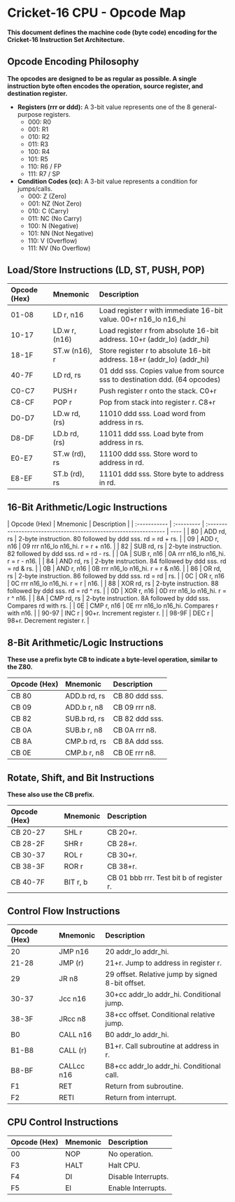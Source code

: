 # **Cricket-16 CPU \- Opcode Map**

**This document defines the machine code (byte code) encoding for the Cricket-16 Instruction Set Architecture.**

## **Opcode Encoding Philosophy**

**The opcodes are designed to be as regular as possible. A single instruction byte often encodes the operation, source register, and destination register.**

- **Registers (rrr or ddd):** A 3-bit value represents one of the 8 general-purpose registers.
  - 000: R0
  - 001: R1
  - 010: R2
  - 011: R3
  - 100: R4
  - 101: R5
  - 110: R6 / FP
  - 111: R7 / SP
- **Condition Codes (cc):** A 3-bit value represents a condition for jumps/calls.
  - 000: Z (Zero)
  - 001: NZ (Not Zero)
  - 010: C (Carry)
  - 011: NC (No Carry)
  - 100: N (Negative)
  - 101: NN (Not Negative)
  - 110: V (Overflow)
  - 111: NV (No Overflow)

## **Load/Store Instructions (LD, ST, PUSH, POP)**

| Opcode (Hex) | Mnemonic      | Description                                                               |
| :----------- | :------------ | :------------------------------------------------------------------------ |
| 01-08        | LD r, n16     | Load register r with immediate 16-bit value. 00+r n16_lo n16_hi           |
| 10-17        | LD.w r, (n16) | Load register r from absolute 16-bit address. 10+r (addr_lo) (addr_hi)    |
| 18-1F        | ST.w (n16), r | Store register r to absolute 16-bit address. 18+r (addr_lo) (addr_hi)     |
| 40-7F        | LD rd, rs     | 01 ddd sss. Copies value from source sss to destination ddd. (64 opcodes) |
| C0-C7        | PUSH r        | Push register r onto the stack. C0+r                                      |
| C8-CF        | POP r         | Pop from stack into register r. C8+r                                      |
| D0-D7        | LD.w rd, (rs) | 11010 ddd sss. Load word from address in rs.                              |
| D8-DF        | LD.b rd, (rs) | 11011 ddd sss. Load byte from address in rs.                              |
| E0-E7        | ST.w (rd), rs | 11100 ddd sss. Store word to address in rd.                               |
| E8-EF        | ST.b (rd), rs | 11101 ddd sss. Store byte to address in rd.                               |

## **16-Bit Arithmetic/Logic Instructions**

| Opcode (Hex) | Mnemonic   | Description                                                      |
| :----------- | :--------- | :--------------------------------------------------------------- | ---- |
| 80           | ADD rd, rs | 2-byte instruction. 80 followed by ddd sss. rd \= rd \+ rs.      |
| 09           | ADD r, n16 | 09 rrr n16_lo n16_hi. r \= r \+ n16.                             |
| 82           | SUB rd, rs | 2-byte instruction. 82 followed by ddd sss. rd \= rd \- rs.      |
| 0A           | SUB r, n16 | 0A rrr n16_lo n16_hi. r \= r \- n16.                             |
| 84           | AND rd, rs | 2-byte instruction. 84 followed by ddd sss. rd \= rd & rs.       |
| 0B           | AND r, n16 | 0B rrr n16_lo n16_hi. r \= r & n16.                              |
| 86           | OR rd, rs  | 2-byte instruction. 86 followed by ddd sss. rd \= rd             | rs.  |
| 0C           | OR r, n16  | 0C rrr n16_lo n16_hi. r \= r                                     | n16. |
| 88           | XOR rd, rs | 2-byte instruction. 88 followed by ddd sss. rd \= rd ^ rs.       |
| 0D           | XOR r, n16 | 0D rrr n16_lo n16_hi. r \= r ^ n16.                              |
| 8A           | CMP rd, rs | 2-byte instruction. 8A followed by ddd sss. Compares rd with rs. |
| 0E           | CMP r, n16 | 0E rrr n16_lo n16_hi. Compares r with n16.                       |
| 90-97        | INC r      | 90+r. Increment register r.                                      |
| 98-9F        | DEC r      | 98+r. Decrement register r.                                      |

## **8-Bit Arithmetic/Logic Instructions**

**These use a prefix byte CB to indicate a byte-level operation, similar to the Z80.**

| Opcode (Hex) | Mnemonic     | Description    |
| :----------- | :----------- | :------------- |
| CB 80        | ADD.b rd, rs | CB 80 ddd sss. |
| CB 09        | ADD.b r, n8  | CB 09 rrr n8.  |
| CB 82        | SUB.b rd, rs | CB 82 ddd sss. |
| CB 0A        | SUB.b r, n8  | CB 0A rrr n8.  |
| CB 8A        | CMP.b rd, rs | CB 8A ddd sss. |
| CB 0E        | CMP.b r, n8  | CB 0E rrr n8.  |

## **Rotate, Shift, and Bit Instructions**

**These also use the CB prefix.**

| Opcode (Hex) | Mnemonic | Description                              |
| :----------- | :------- | :--------------------------------------- |
| CB 20-27     | SHL r    | CB 20+r.                                 |
| CB 28-2F     | SHR r    | CB 28+r.                                 |
| CB 30-37     | ROL r    | CB 30+r.                                 |
| CB 38-3F     | ROR r    | CB 38+r.                                 |
| CB 40-7F     | BIT r, b | CB 01 bbb rrr. Test bit b of register r. |

## **Control Flow Instructions**

| Opcode (Hex) | Mnemonic   | Description                                      |
| :----------- | :--------- | :----------------------------------------------- |
| 20           | JMP n16    | 20 addr_lo addr_hi.                              |
| 21-28        | JMP (r)    | 21+r. Jump to address in register r.             |
| 29           | JR n8      | 29 offset. Relative jump by signed 8-bit offset. |
| 30-37        | Jcc n16    | 30+cc addr_lo addr_hi. Conditional jump.         |
| 38-3F        | JRcc n8    | 38+cc offset. Conditional relative jump.         |
| B0           | CALL n16   | B0 addr_lo addr_hi.                              |
| B1-B8        | CALL (r)   | B1+r. Call subroutine at address in r.           |
| B8-BF        | CALLcc n16 | B8+cc addr_lo addr_hi. Conditional call.         |
| F1           | RET        | Return from subroutine.                          |
| F2           | RETI       | Return from interrupt.                           |

## **CPU Control Instructions**

| Opcode (Hex) | Mnemonic | Description         |
| :----------- | :------- | :------------------ |
| 00           | NOP      | No operation.       |
| F3           | HALT     | Halt CPU.           |
| F4           | DI       | Disable Interrupts. |
| F5           | EI       | Enable Interrupts.  |
